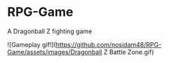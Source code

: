 # RPG-Game
A Dragonball Z fighting game

![Gameplay gif!](https://github.com/nosidam48/RPG-Game/assets/images/Dragonball Z Battle Zone.gif)
      
